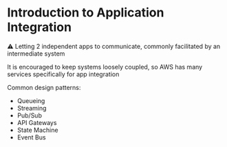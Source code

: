 # Introduction to Application Integration

<aside>
⚠️ Letting 2 independent apps to communicate, commonly facilitated by an intermediate system

</aside>

It is encouraged to keep systems loosely coupled, so AWS has many services specifically for app integration

Common design patterns:

- Queueing
- Streaming
- Pub/Sub
- API Gateways
- State Machine
- Event Bus